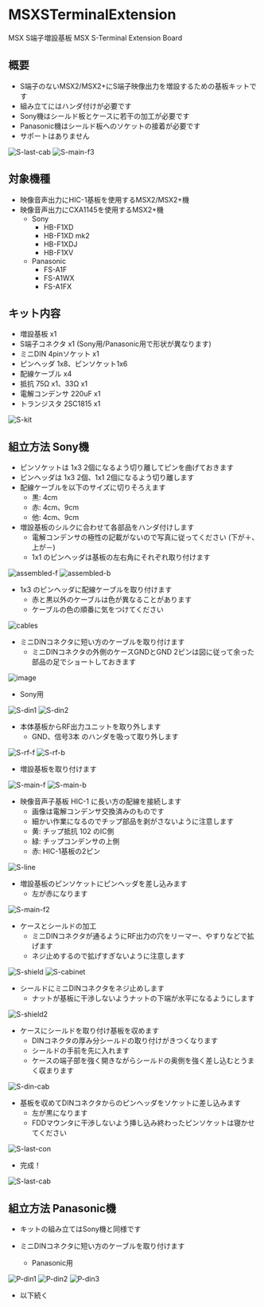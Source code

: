 # MSXSTerminalExtension
MSX S端子増設基板 MSX S-Terminal Extension Board

## 概要
- S端子のないMSX2/MSX2+にS端子映像出力を増設するための基板キットです
- 組み立てにはハンダ付けが必要です
- Sony機はシールド板とケースに若干の加工が必要です
- Panasonic機はシールド板へのソケットの接着が必要です
- サポートはありません

![S-last-cab](https://user-images.githubusercontent.com/102343209/205786391-7571161e-27c7-444e-a278-ee429255a33b.jpg)
![S-main-f3](https://user-images.githubusercontent.com/102343209/209244852-fddb8850-8166-4e45-ad9e-9cce3b0ee8dd.JPG)

## 対象機種
- 映像音声出力にHIC-1基板を使用するMSX2/MSX2+機
- 映像音声出力にCXA1145を使用するMSX2+機
  - Sony
    - HB-F1XD
    - HB-F1XD mk2
    - HB-F1XDJ
    - HB-F1XV
  - Panasonic
    - FS-A1F
    - FS-A1WX
    - FS-A1FX

## キット内容
- 増設基板 x1
- S端子コネクタ x1 (Sony用/Panasonic用で形状が異なります)
- ミニDIN 4pinソケット x1
- ピンヘッダ 1x8、ピンソケット1x6
- 配線ケーブル x4
- 抵抗 75Ω x1、33Ω x1
- 電解コンデンサ 220uF x1
- トランジスタ 2SC1815 x1

![S-kit](https://user-images.githubusercontent.com/102343209/205775306-adc38556-9f98-465c-98a8-33a421a0168c.JPG)

## 組立方法 Sony機
- ピンソケットは 1x3 2個になるよう切り離してピンを曲げておきます
- ピンヘッダは 1x3 2個、1x1 2個になるよう切り離します
- 配線ケーブルを以下のサイズに切りそろえます
  - 黒: 4cm
  - 赤: 4cm、9cm
  - 他: 4cm、9cm
- 増設基板のシルクに合わせて各部品をハンダ付けします
  - 電解コンデンサの極性の記載がないので写真に従ってください (下が＋、上が－)
  - 1x1 のピンヘッダは基板の左右角にそれぞれ取り付けます

![assembled-f](https://user-images.githubusercontent.com/102343209/205779206-85015f35-37d8-4d11-b1ee-0d8afc32648e.JPG)
![assembled-b](https://user-images.githubusercontent.com/102343209/205779208-cf0c304e-1cd7-46e7-baf5-203cde0302c8.JPG)

- 1x3 のピンヘッダに配線ケーブルを取り付けます
  - 赤と黒以外のケーブルは色が異なることがあります
  - ケーブルの色の順番に気をつけてください

![cables](https://user-images.githubusercontent.com/102343209/205779153-a1a54174-fb43-4a65-a5b9-4de19ef2e109.JPG)

- ミニDINコネクタに短い方のケーブルを取り付けます
  - ミニDINコネクタの外側のケースGNDとGND 2ピンは図に従って余った部品の足でショートしておきます
  
![image](https://user-images.githubusercontent.com/102343209/205786869-658ae6b6-20e8-4f75-ae32-e03d41fd243b.png)

  - Sony用

![S-din1](https://user-images.githubusercontent.com/102343209/205781031-82a8e0d6-3038-42d6-8dbc-2db26c316c70.JPG)
![S-din2](https://user-images.githubusercontent.com/102343209/205781035-3611b695-c40e-40cc-8fd7-d24fc1ae91e0.JPG)

- 本体基板からRF出力ユニットを取り外します
  - GND、信号3本 のハンダを吸って取り外します

![S-rf-f](https://user-images.githubusercontent.com/102343209/205783009-878af490-793a-4a03-be3e-290d89da3c6c.JPG)
![S-rf-b](https://user-images.githubusercontent.com/102343209/205783032-a66d4f66-a7bd-4dc9-bfec-2d03d5d3aaec.JPG)

- 増設基板を取り付けます

![S-main-f](https://user-images.githubusercontent.com/102343209/209244899-5bca9517-6270-425d-ba74-99f147026af0.JPG)
![S-main-b](https://user-images.githubusercontent.com/102343209/205787191-8a6a1854-874a-41ac-a236-6d5fedfb0bf7.JPG)

- 映像音声子基板 HIC-1 に長い方の配線を接続します
  - 画像は電解コンデンサ交換済みのものです
  - 細かい作業になるのでチップ部品を剥がさないように注意します
  - 黄: チップ抵抗 102 のIC側
  - 緑: チップコンデンサの上側
  - 赤: HIC-1基板の2ピン

![S-line](https://user-images.githubusercontent.com/102343209/205785609-50f5c04e-719e-43d9-90cb-d231570d900c.JPG)

- 増設基板のピンソケットにピンヘッダを差し込みます
  - 左が赤になります

![S-main-f2](https://user-images.githubusercontent.com/102343209/209244930-282a0978-6d8f-4d21-8071-3200e287251a.JPG)


- ケースとシールドの加工
  - ミニDINコネクタが通るようにRF出力の穴をリーマー、やすりなどで拡げます
  - ネジ止めするので拡げすぎないように注意します

![S-shield](https://user-images.githubusercontent.com/102343209/205783650-7fff1c4e-483e-4b52-b947-eba14a91a2c2.JPG)
![S-cabinet](https://user-images.githubusercontent.com/102343209/205783664-3f77827a-9d07-4461-a89e-c3fb37562454.JPG)

- シールドにミニDINコネクタをネジ止めします
  - ナットが基板に干渉しないようナットの下端が水平になるようにします

![S-shield2](https://user-images.githubusercontent.com/102343209/205784253-3312cec3-933a-4ea4-b908-b67cc705f66c.JPG)

- ケースにシールドを取り付け基板を収めます
  - DINコネクタの厚み分シールドの取り付けがきつくなります
  - シールドの手前を先に入れます
  - ケースの端子部を強く開きながらシールドの奥側を強く差し込むとうまく収まります

![S-din-cab](https://user-images.githubusercontent.com/102343209/205786478-d4748f8a-fa24-44b0-8a8e-8a3735c0f36b.JPG)

- 基板を収めてDINコネクタからのピンヘッダをソケットに差し込みます
  - 左が黒になります
  - FDDマウンタに干渉しないよう挿し込み終わったピンソケットは寝かせてください

![S-last-con](https://user-images.githubusercontent.com/102343209/205786497-2818bb46-4564-478d-9091-7d39faad3859.JPG)

- 完成！

![S-last-cab](https://user-images.githubusercontent.com/102343209/205786530-e29b994b-6502-4deb-b13a-099bd28a39ed.jpg)


## 組立方法 Panasonic機
- キットの組み立てはSony機と同様です

- ミニDINコネクタに短い方のケーブルを取り付けます
  - Panasonic用

![P-din1](https://user-images.githubusercontent.com/102343209/205781163-7aa3390a-0d64-44dd-8f86-f9a003855478.JPG)
![P-din2](https://user-images.githubusercontent.com/102343209/205781178-d95e2f96-4709-438e-a228-143051452378.JPG)
![P-din3](https://user-images.githubusercontent.com/102343209/205781184-cb2d73dd-6385-4cd1-a3b8-1fddbce3363e.JPG)

- 以下続く

